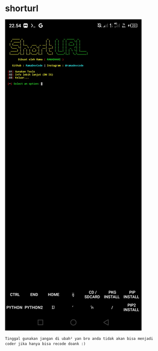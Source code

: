 # shorturl
<img src ="https://github.com/RamaDevCode/shorturl/blob/main/Screenshot_20230224-225420.jpg">

 `Tinggal gunakan jangan di ubah² yan bro
 anda tidak akan bisa menjadi coder jika hanya bisa recode doank :)`
